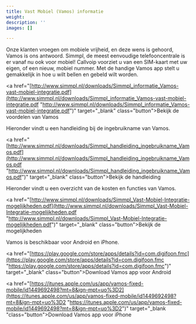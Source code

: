 ```yaml
---
title: Vast Mobiel (Vamos) informatie
weight: 
description: ''
images: []

---
```

Onze klanten vroegen om mobiele vrijheid, en deze wens is gehoord, Vamos is ons antwoord. Simmpl, de meest eenvoudige telefooncentrale is er vanaf nu ook voor mobiel! Callvoip voorziet u van een SIM-kaart met uw eigen, of een nieuw, mobiel nummer. Met de handige Vamos app stelt u gemakkelijk in hoe u wilt bellen en gebeld wilt worden.

<a href="[http://www.simmpl.nl/downloads/Simmpl_informatie_Vamos-vast-mobiel-integratie.pdf](http://www.simmpl.nl/downloads/Simmpl_informatie_Vamos-vast-mobiel-integratie.pdf "http://www.simmpl.nl/downloads/Simmpl_informatie_Vamos-vast-mobiel-integratie.pdf")" target="_blank" class="button">Bekijk de voordelen van Vamos</a>

Hieronder vindt u een handleiding bij de ingebruikname van Vamos.

<a href="[http://www.simmpl.nl/downloads/Simmpl_handleiding_ingebruikname_Vamos.pdf](http://www.simmpl.nl/downloads/Simmpl_handleiding_ingebruikname_Vamos.pdf "http://www.simmpl.nl/downloads/Simmpl_handleiding_ingebruikname_Vamos.pdf")" target="_blank" class="button">Bekijk de handleiding</a>

Hieronder vindt u een overzicht van de kosten en functies van Vamos.

<a href="[http://www.simmpl.nl/downloads/Simmpl_Vast-Mobiel-Integratie-mogelijkheden.pdf](http://www.simmpl.nl/downloads/Simmpl_Vast-Mobiel-Integratie-mogelijkheden.pdf "http://www.simmpl.nl/downloads/Simmpl_Vast-Mobiel-Integratie-mogelijkheden.pdf")" target="_blank" class="button">Bekijk de mogelijkheden</a>

Vamos is beschikbaar voor Android en iPhone.

<a href="[https://play.google.com/store/apps/details?id=com.digifoon.fmc](https://play.google.com/store/apps/details?id=com.digifoon.fmc "https://play.google.com/store/apps/details?id=com.digifoon.fmc")" target="_blank" class="button">Download Vamos app voor Android</a>

<a href="[https://itunes.apple.com/us/app/vamos-fixed-mobile/id1449692498?mt=8&ign-mpt=uo%3D2](https://itunes.apple.com/us/app/vamos-fixed-mobile/id1449692498?mt=8&ign-mpt=uo%3D2 "https://itunes.apple.com/us/app/vamos-fixed-mobile/id1449692498?mt=8&ign-mpt=uo%3D2")" target="_blank "class="button">Download Vamos app voor iPhone</a>